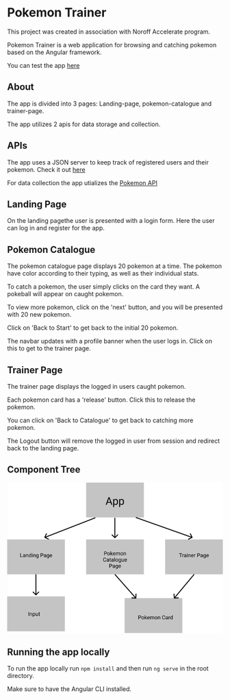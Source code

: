 # Pokemon Trainer

This project was created in association with Noroff Accelerate program.

Pokemon Trainer is a web application for browsing and catching pokemon based on the Angular framework.

You can test the app [here](https://pokemon-trainer-noroff-2021.herokuapp.com/landing-page)

## About

The app is divided into 3 pages: Landing-page, pokemon-catalogue and trainer-page.

The app utilizes 2 apis for data storage and collection.

## APIs

The app uses a JSON server to keep track of registered users and their pokemon. Check it out [here](https://noroff-api-oddalm.herokuapp.com)

For data collection the app utializes the [Pokemon API](https://pokeapi.co)


## Landing Page

On the landing pagethe user is presented with a login form. Here the user can log in and register for the app.


## Pokemon Catalogue

The pokemon catalogue page displays 20 pokemon at a time. The pokemon have color according to their typing, as well as their individual stats.

To catch a pokemon, the user simply clicks on the card they want. A pokeball will appear on caught pokemon.

To view more pokemon, click on the 'next' button, and you will be presented with 20 new pokemon.

Click on 'Back to Start' to get back to the initial 20 pokemon.

The navbar updates with a profile banner when the user logs in. Click on this to get to the trainer page.


## Trainer Page

The trainer page displays the logged in users caught pokemon.

Each pokemon card has a 'release' button. Click this to release the pokemon.

You can click on 'Back to Catalogue' to get back to catching more pokemon.

The Logout button will remove the logged in user from session and redirect back to the landing page.


## Component Tree

![Component Tree](Component_Tree.png)


## Running the app locally

To run the app locally run `npm install` and then run `ng serve` in the root directory.

Make sure to have the Angular CLI installed.
